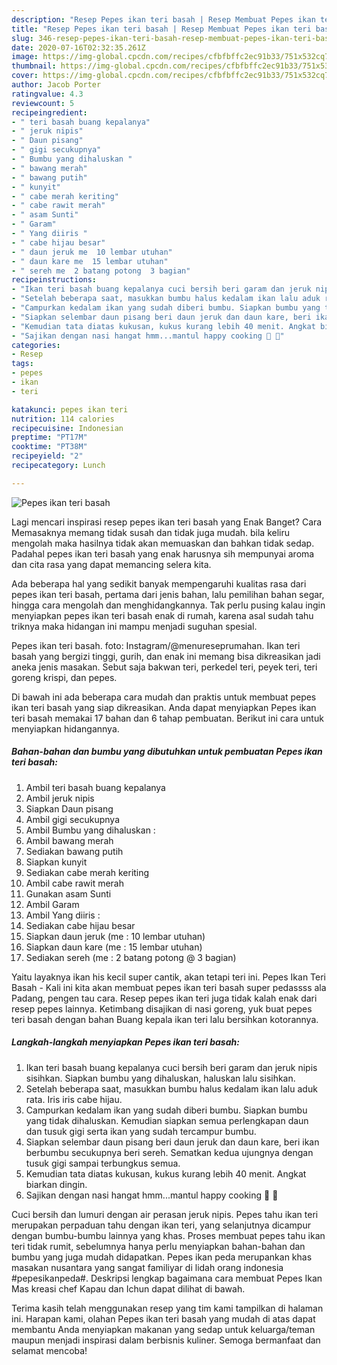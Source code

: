 ```yaml
---
description: "Resep Pepes ikan teri basah | Resep Membuat Pepes ikan teri basah Yang Enak Dan Lezat"
title: "Resep Pepes ikan teri basah | Resep Membuat Pepes ikan teri basah Yang Enak Dan Lezat"
slug: 346-resep-pepes-ikan-teri-basah-resep-membuat-pepes-ikan-teri-basah-yang-enak-dan-lezat
date: 2020-07-16T02:32:35.261Z
image: https://img-global.cpcdn.com/recipes/cfbfbffc2ec91b33/751x532cq70/pepes-ikan-teri-basah-foto-resep-utama.jpg
thumbnail: https://img-global.cpcdn.com/recipes/cfbfbffc2ec91b33/751x532cq70/pepes-ikan-teri-basah-foto-resep-utama.jpg
cover: https://img-global.cpcdn.com/recipes/cfbfbffc2ec91b33/751x532cq70/pepes-ikan-teri-basah-foto-resep-utama.jpg
author: Jacob Porter
ratingvalue: 4.3
reviewcount: 5
recipeingredient:
- " teri basah buang kepalanya"
- " jeruk nipis"
- " Daun pisang"
- " gigi secukupnya"
- " Bumbu yang dihaluskan "
- " bawang merah"
- " bawang putih"
- " kunyit"
- " cabe merah keriting"
- " cabe rawit merah"
- " asam Sunti"
- " Garam"
- " Yang diiris "
- " cabe hijau besar"
- " daun jeruk me  10 lembar utuhan"
- " daun kare me  15 lembar utuhan"
- " sereh me  2 batang potong  3 bagian"
recipeinstructions:
- "Ikan teri basah buang kepalanya cuci bersih beri garam dan jeruk nipis sisihkan. Siapkan bumbu yang dihaluskan, haluskan lalu sisihkan."
- "Setelah beberapa saat, masukkan bumbu halus kedalam ikan lalu aduk rata. Iris iris cabe hijau."
- "Campurkan kedalam ikan yang sudah diberi bumbu. Siapkan bumbu yang tidak dihaluskan. Kemudian siapkan semua perlengkapan daun dan tusuk gigi serta ikan yang sudah tercampur bumbu."
- "Siapkan selembar daun pisang beri daun jeruk dan daun kare, beri ikan berbumbu secukupnya beri sereh. Sematkan kedua ujungnya dengan tusuk gigi sampai terbungkus semua."
- "Kemudian tata diatas kukusan, kukus kurang lebih 40 menit. Angkat biarkan dingin."
- "Sajikan dengan nasi hangat hmm...mantul happy cooking 💪 🙏"
categories:
- Resep
tags:
- pepes
- ikan
- teri

katakunci: pepes ikan teri 
nutrition: 114 calories
recipecuisine: Indonesian
preptime: "PT17M"
cooktime: "PT38M"
recipeyield: "2"
recipecategory: Lunch

---
```



![Pepes ikan teri basah](https://img-global.cpcdn.com/recipes/cfbfbffc2ec91b33/751x532cq70/pepes-ikan-teri-basah-foto-resep-utama.jpg)

Lagi mencari inspirasi resep pepes ikan teri basah yang Enak Banget? Cara Memasaknya memang tidak susah dan tidak juga mudah. bila keliru mengolah maka hasilnya tidak akan memuaskan dan bahkan tidak sedap. Padahal pepes ikan teri basah yang enak harusnya sih mempunyai aroma dan cita rasa yang dapat memancing selera kita.

Ada beberapa hal yang sedikit banyak mempengaruhi kualitas rasa dari pepes ikan teri basah, pertama dari jenis bahan, lalu pemilihan bahan segar, hingga cara mengolah dan menghidangkannya. Tak perlu pusing kalau ingin menyiapkan pepes ikan teri basah enak di rumah, karena asal sudah tahu triknya maka hidangan ini mampu menjadi suguhan spesial.

Pepes ikan teri basah. foto: Instagram/@menureseprumahan. Ikan teri basah yang bergizi tinggi, gurih, dan enak ini memang bisa dikreasikan jadi aneka jenis masakan. Sebut saja bakwan teri, perkedel teri, peyek teri, teri goreng krispi, dan pepes.


Di bawah ini ada beberapa cara mudah dan praktis untuk membuat pepes ikan teri basah yang siap dikreasikan. Anda dapat menyiapkan Pepes ikan teri basah memakai 17 bahan dan 6 tahap pembuatan. Berikut ini cara untuk menyiapkan hidangannya.

<!--inarticleads1-->

##### Bahan-bahan dan bumbu yang dibutuhkan untuk pembuatan Pepes ikan teri basah:

1. Ambil  teri basah buang kepalanya
1. Ambil  jeruk nipis
1. Siapkan  Daun pisang
1. Ambil  gigi secukupnya
1. Ambil  Bumbu yang dihaluskan :
1. Ambil  bawang merah
1. Sediakan  bawang putih
1. Siapkan  kunyit
1. Sediakan  cabe merah keriting
1. Ambil  cabe rawit merah
1. Gunakan  asam Sunti
1. Ambil  Garam
1. Ambil  Yang diiris :
1. Sediakan  cabe hijau besar
1. Siapkan  daun jeruk (me : 10 lembar utuhan)
1. Siapkan  daun kare (me : 15 lembar utuhan)
1. Sediakan  sereh (me : 2 batang potong @ 3 bagian)


Yaitu layaknya ikan his kecil super cantik, akan tetapi teri ini. Pepes Ikan Teri Basah - Kali ini kita akan membuat pepes ikan teri basah super pedassss ala Padang, pengen tau cara. Resep pepes ikan teri juga tidak kalah enak dari resep pepes lainnya. Ketimbang disajikan di nasi goreng, yuk buat pepes teri basah dengan bahan Buang kepala ikan teri lalu bersihkan kotorannya. 

<!--inarticleads2-->

##### Langkah-langkah menyiapkan Pepes ikan teri basah:

1. Ikan teri basah buang kepalanya cuci bersih beri garam dan jeruk nipis sisihkan. Siapkan bumbu yang dihaluskan, haluskan lalu sisihkan.
1. Setelah beberapa saat, masukkan bumbu halus kedalam ikan lalu aduk rata. Iris iris cabe hijau.
1. Campurkan kedalam ikan yang sudah diberi bumbu. Siapkan bumbu yang tidak dihaluskan. Kemudian siapkan semua perlengkapan daun dan tusuk gigi serta ikan yang sudah tercampur bumbu.
1. Siapkan selembar daun pisang beri daun jeruk dan daun kare, beri ikan berbumbu secukupnya beri sereh. Sematkan kedua ujungnya dengan tusuk gigi sampai terbungkus semua.
1. Kemudian tata diatas kukusan, kukus kurang lebih 40 menit. Angkat biarkan dingin.
1. Sajikan dengan nasi hangat hmm...mantul happy cooking 💪 🙏


Cuci bersih dan lumuri dengan air perasan jeruk nipis. Pepes tahu ikan teri merupakan perpaduan tahu dengan ikan teri, yang selanjutnya dicampur dengan bumbu-bumbu lainnya yang khas. Proses membuat pepes tahu ikan teri tidak rumit, sebelumnya hanya perlu menyiapkan bahan-bahan dan bumbu yang juga mudah didapatkan. Pepes ikan peda merupankan khas masakan nusantara yang sangat familiyar di lidah orang indonesia #pepesikanpeda#. Deskripsi lengkap bagaimana cara membuat Pepes Ikan Mas kreasi chef Kapau dan Ichun dapat dilihat di bawah. 

Terima kasih telah menggunakan resep yang tim kami tampilkan di halaman ini. Harapan kami, olahan Pepes ikan teri basah yang mudah di atas dapat membantu Anda menyiapkan makanan yang sedap untuk keluarga/teman maupun menjadi inspirasi dalam berbisnis kuliner. Semoga bermanfaat dan selamat mencoba!
